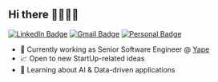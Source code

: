 ## Hi there 👋🧑🏻‍💻

[![LinkedIn Badge](https://img.shields.io/badge/-LinkedIn-blue?style=flat-square&logo=Linkedin&logoColor=white&link=https://www.linkedin.com/in/paolo-rossi-gonzales/)](https://www.linkedin.com/in/paolo-rossi-gonzales/)
[![Gmail Badge](https://img.shields.io/badge/-mpaolo.rossi@gmail.com-c14438?style=flat-square&logo=Gmail&logoColor=white&link=mailto:mpaolo.rossig@gmail.com)](mailto:mpaolo.rossig@gmail.com)
[![Personal Badge](https://img.shields.io/badge/-paolorossi.dev-gray?style=flat-square&logo=www&logoColor=white&link=paolorossi.dev)](paolorossi.dev)


- 🏢  Currently working as Senior Software Engineer @ [Yape](https://github.com/yaperos)
- 📈  Open to new StartUp-related ideas
- 🌱  Learning about AI & Data-driven applications
